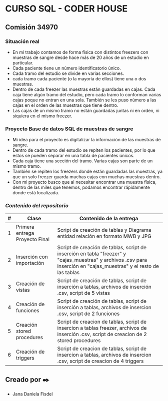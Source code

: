 # CURSO SQL - CODER HOUSE

## Comisión 34970

### Situación real
- En mi trabajo contamos de forma física con distintos freezers con muestras de sangre desde hace más de 20 años de un estudio en particular.
- Cada paciente tiene un número identificatorio único.
- Cada tramo del estudio se divide en varias secciones.
- cada tramo cada paciente (o la mayoría de ellos) tiene una o dos muestras.
- Dentro de cada freezer las muestras están guardadas en cajas. Cada caja tiene algún tramo del estudio, pero cada tramo lo conforman varias cajas poque no entran en una sola. También se les puso número a las cajas en el orden de las muestras que tiene dentro.
- Las cajas de un mismo tramo no están guardadas juntas ni en orden, ni siquiera en el mismo freezer.

### Proyecto Base de datos SQL de muestras de sangre
- Mi idea para el proyecto es digitalizar la información de las muestras de sangre.
- Dentro de cada tramo del estudio se repiten los pacientes, por lo que estos se pueden separar en una tabla de pacientes únicos.
- Cada caja tiene una sección del tramo. Varias cajas son parte de un mismo tramo.
- También se repiten los freezers donde están guardadas las muestras, ya que un solo freezer guarda muchas cajas con muchas muestras dentro.
- Con mi proyecto busco que al necesitar encontrar una muestra física, dentro de las miles que tenemos, podamos encontrar rápidamente donde está localizada.

### _Contenido del repositorio_
| # | Clase | Contenido de la entrega | 
| -------- | ---------| ---------|
|1| Primera entrega Proyecto Final | Script de creación de tablas y Diagrama entidad relación en formato MWB y JPG
|2| Inserción con importación | Script de creación de tablas, script de inserción en tabla "freezer" y "cajas_muestras" y archivos .csv para inserción en "cajas_muestras" y el resto de las tablas
|3| Creación de vistas | Script de creación de tablas, script de inserción a tablas, archivos de inserción .csv, script de 5 vistas
|4| Creación de funciones | Script de creación de tablas, script de inserción a tablas, archivos de insercion .csv, script de 2 funciones
|5|  Creación stored procedures | Script de creacion de tablas, script de insercion a tablas freezer, archivos de inserción .csv, script de creacion de 2 stored procedures
|6| Creación de triggers | Script de creacion de tablas, script de insercion a tablas, archivos de insercion .csv, script de creacion de 4 triggers



## Creado por ✒️
- Jana Daniela Fisdel